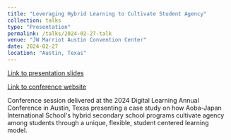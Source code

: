 ```yaml
---
title: "Leveraging Hybrid Learning to Cultivate Student Agency"
collection: talks
type: "Presentation"
permalink: /talks/2024-02-27-talk
venue: "JW Marriot Austin Convention Center"
date: 2024-02-27
location: "Austin, Texas"
---
```


[Link to presentation slides](https://docs.google.com/presentation/d/e/2PACX-1vS1sm85MFnvwylUleahkopPKqdM8bdRa2gwdrU_IYipCfljEYh1GZJ-WD0J5JFfM587bXiRh-DcLMZ7/pub?start=false&loop=true&delayms=60000)  

[Link to conference website](https://www.deelac.com/)

Conference session delivered at the 2024 Digital Learning Annual Conference in Austin, Texas presenting a case study on how Aoba-Japan International School's hybrid secondary school programs cultivate agency among students through a unique, flexible, student centered learning model.

